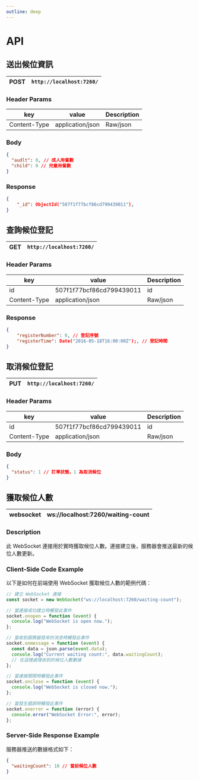 ```yaml
---
outline: deep
---
```


# API

## 送出候位資訊

| POST | `http://localhost:7260/` |
| ---- | ------------------------ |

### Header Params

| key          | value            | Description |
| ------------ | ---------------- | ----------- |
| Content-Type | application/json | Raw/json    |

### Body

```json
{
  "audlt": 0, // 成人用餐數
  "child": 0 // 兒童用餐數
}
```

### Response

```json
{
    "_id": ObjectId("507f1f77bcf86cd799439011"),
}
```

## 查詢候位登記

| GET | `http://localhost:7260/` |
| --- | ------------------------ |

### Header Params

| key          | value                    | Description |
| ------------ | ------------------------ | ----------- |
| id           | 507f1f77bcf86cd799439011 | id          |
| Content-Type | application/json         | Raw/json    |

### Response

```json
{
    "registerNumber": 0, // 登記序號
    "registerTime": Date("2016-05-18T16:00:00Z");, // 登記時間
}
```

## 取消候位登記

| PUT | `http://localhost:7260/` |
| --- | ------------------------ |

### Header Params

| key          | value                    | Description |
| ------------ | ------------------------ | ----------- |
| id           | 507f1f77bcf86cd799439011 | id          |
| Content-Type | application/json         | Raw/json    |

### Body

```json
{
  "status": 1 // 訂單狀態，1 為取消候位
}
```

## 獲取候位人數

| websocket | ws://localhost:7260/waiting-count |
| --------- | --------------------------------- |

### Description

此 WebSocket 連接用於實時獲取候位人數。連接建立後，服務器會推送最新的候位人數更新。

### Client-Side Code Example

以下是如何在前端使用 WebSocket 獲取候位人數的範例代碼：

```javascript
// 建立 WebSocket 連接
const socket = new WebSocket("ws://localhost:7260/waiting-count");

// 當連接成功建立時觸發此事件
socket.onopen = function (event) {
  console.log("WebSocket is open now.");
};

// 當收到服務器發來的消息時觸發此事件
socket.onmessage = function (event) {
  const data = json.parse(event.data);
  console.log("Current waiting count:", data.waitingCount);
  // 在這裡處理收到的候位人數數據
};

// 當連接關閉時觸發此事件
socket.onclose = function (event) {
  console.log("WebSocket is closed now.");
};

// 當發生錯誤時觸發此事件
socket.onerror = function (error) {
  console.error("WebSocket Error:", error);
};
```

### Server-Side Response Example
服務器推送的數據格式如下：

```json
{
  "waitingCount": 10 // 當前候位人數
}
```
